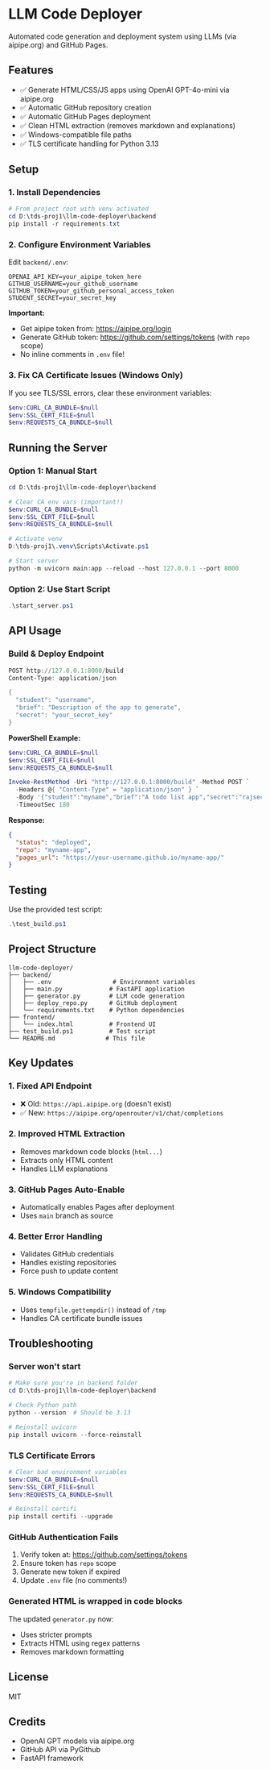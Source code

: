 # LLM Code Deployer

Automated code generation and deployment system using LLMs (via aipipe.org) and GitHub Pages.

## Features

- ✅ Generate HTML/CSS/JS apps using OpenAI GPT-4o-mini via aipipe.org
- ✅ Automatic GitHub repository creation
- ✅ Automatic GitHub Pages deployment
- ✅ Clean HTML extraction (removes markdown and explanations)
- ✅ Windows-compatible file paths
- ✅ TLS certificate handling for Python 3.13

## Setup

### 1. Install Dependencies

```powershell
# From project root with venv activated
cd D:\tds-proj1\llm-code-deployer\backend
pip install -r requirements.txt
```

### 2. Configure Environment Variables

Edit `backend/.env`:

```properties
OPENAI_API_KEY=your_aipipe_token_here
GITHUB_USERNAME=your_github_username
GITHUB_TOKEN=your_github_personal_access_token
STUDENT_SECRET=your_secret_key
```

**Important:**
- Get aipipe token from: https://aipipe.org/login
- Generate GitHub token: https://github.com/settings/tokens (with `repo` scope)
- No inline comments in `.env` file!

### 3. Fix CA Certificate Issues (Windows Only)

If you see TLS/SSL errors, clear these environment variables:

```powershell
$env:CURL_CA_BUNDLE=$null
$env:SSL_CERT_FILE=$null
$env:REQUESTS_CA_BUNDLE=$null
```

## Running the Server

### Option 1: Manual Start

```powershell
cd D:\tds-proj1\llm-code-deployer\backend

# Clear CA env vars (important!)
$env:CURL_CA_BUNDLE=$null
$env:SSL_CERT_FILE=$null
$env:REQUESTS_CA_BUNDLE=$null

# Activate venv
D:\tds-proj1\.venv\Scripts\Activate.ps1

# Start server
python -m uvicorn main:app --reload --host 127.0.0.1 --port 8000
```

### Option 2: Use Start Script

```powershell
.\start_server.ps1
```

## API Usage

### Build & Deploy Endpoint

```powershell
POST http://127.0.0.1:8000/build
Content-Type: application/json

{
  "student": "username",
  "brief": "Description of the app to generate",
  "secret": "your_secret_key"
}
```

**PowerShell Example:**

```powershell
$env:CURL_CA_BUNDLE=$null
$env:SSL_CERT_FILE=$null
$env:REQUESTS_CA_BUNDLE=$null

Invoke-RestMethod -Uri "http://127.0.0.1:8000/build" -Method POST `
  -Headers @{ "Content-Type" = "application/json" } `
  -Body '{"student":"myname","brief":"A todo list app","secret":"rajsecret2151"}' `
  -TimeoutSec 180
```

**Response:**

```json
{
  "status": "deployed",
  "repo": "myname-app",
  "pages_url": "https://your-username.github.io/myname-app/"
}
```

## Testing

Use the provided test script:

```powershell
.\test_build.ps1
```

## Project Structure

```
llm-code-deployer/
├── backend/
│   ├── .env                 # Environment variables
│   ├── main.py             # FastAPI application
│   ├── generator.py        # LLM code generation
│   ├── deploy_repo.py      # GitHub deployment
│   └── requirements.txt    # Python dependencies
├── frontend/
│   └── index.html          # Frontend UI
├── test_build.ps1          # Test script
└── README.md              # This file
```

## Key Updates

### 1. Fixed API Endpoint
- ❌ Old: `https://api.aipipe.org` (doesn't exist)
- ✅ New: `https://aipipe.org/openrouter/v1/chat/completions`

### 2. Improved HTML Extraction
- Removes markdown code blocks (```html...```)
- Extracts only HTML content
- Handles LLM explanations

### 3. GitHub Pages Auto-Enable
- Automatically enables Pages after deployment
- Uses `main` branch as source

### 4. Better Error Handling
- Validates GitHub credentials
- Handles existing repositories
- Force push to update content

### 5. Windows Compatibility
- Uses `tempfile.gettempdir()` instead of `/tmp`
- Handles CA certificate bundle issues

## Troubleshooting

### Server won't start
```powershell
# Make sure you're in backend folder
cd D:\tds-proj1\llm-code-deployer\backend

# Check Python path
python --version  # Should be 3.13

# Reinstall uvicorn
pip install uvicorn --force-reinstall
```

### TLS Certificate Errors
```powershell
# Clear bad environment variables
$env:CURL_CA_BUNDLE=$null
$env:SSL_CERT_FILE=$null
$env:REQUESTS_CA_BUNDLE=$null

# Reinstall certifi
pip install certifi --upgrade
```

### GitHub Authentication Fails
1. Verify token at: https://github.com/settings/tokens
2. Ensure token has `repo` scope
3. Generate new token if expired
4. Update `.env` file (no comments!)

### Generated HTML is wrapped in code blocks
The updated `generator.py` now:
- Uses stricter prompts
- Extracts HTML using regex patterns
- Removes markdown formatting

## License

MIT

## Credits

- OpenAI GPT models via aipipe.org
- GitHub API via PyGithub
- FastAPI framework
